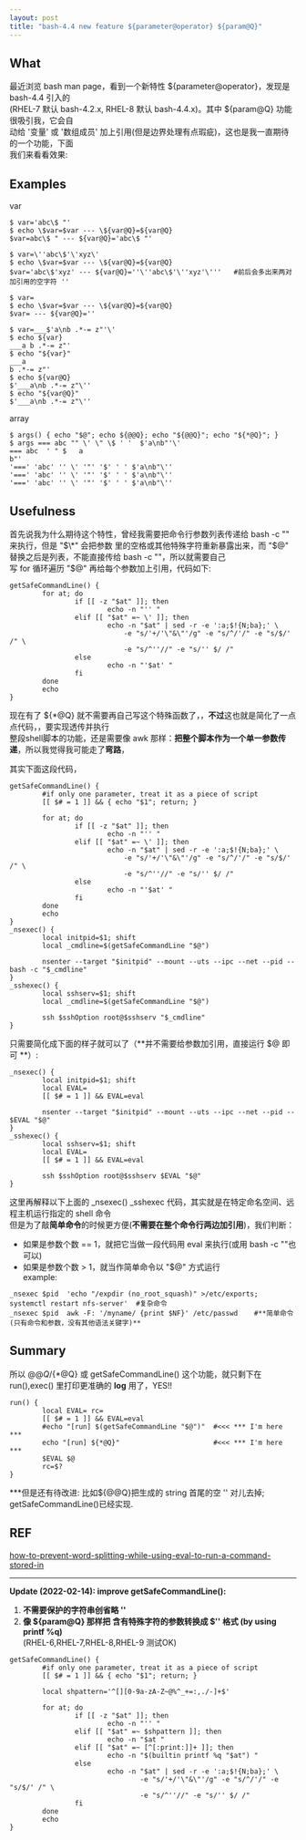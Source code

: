 ```yaml
---
layout: post
title: "bash-4.4 new feature ${parameter@operator} ${param@Q}"
---
```


## What
最近浏览 bash man page，看到一个新特性 ${parameter@operator}，发现是 bash-4.4 引入的  
(RHEL-7 默认 bash-4.2.x, RHEL-8 默认 bash-4.4.x)。其中 ${param@Q} 功能很吸引我，它会自  
动给 '变量' 或 '数组成员' 加上引用(但是边界处理有点瑕疵)，这也是我一直期待的一个功能，下面  
我们来看看效果:

## Examples
var
```
$ var='abc\$ "'
$ echo \$var=$var --- \${var@Q}=${var@Q}
$var=abc\$ " --- ${var@Q}='abc\$ "'

$ var=\''abc\$'\'xyz\'
$ echo \$var=$var --- \${var@Q}=${var@Q}
$var='abc\$'xyz' --- ${var@Q}=''\''abc\$'\''xyz'\'''   #前后会多出来两对加引用的空字符 ''

$ var=
$ echo \$var=$var --- \${var@Q}=${var@Q}
$var= --- ${var@Q}=''

$ var=___$'a\nb .*-= z"'\'
$ echo ${var}
___a b .*-= z"'
$ echo "${var}"
___a
b .*-= z"'
$ echo ${var@Q}
$'___a\nb .*-= z"\''
$ echo "${var@Q}"
$'___a\nb .*-= z"\''
```

array
```
$ args() { echo "$@"; echo ${@@Q}; echo "${@@Q}"; echo "${*@Q}"; }
$ args === abc "" \' \" \$ ' '  $'a\nb"'\'
=== abc  ' " $   a
b"'
'===' 'abc' '' \' '"' '$' ' ' $'a\nb"\''
'===' 'abc' '' \' '"' '$' ' ' $'a\nb"\''
'===' 'abc' '' \' '"' '$' ' ' $'a\nb"\''
```


## Usefulness
首先说我为什么期待这个特性，曾经我需要把命令行参数列表传递给 bash -c "" 来执行，但是 "$\*" 会把参数  
里的空格或其他特殊字符重新暴露出来，而 "$@" 替换之后是列表，不能直接传给 bash -c ""，所以就需要自己  
写 for 循环遍历 "$@" 再给每个参数加上引用，代码如下:
```
getSafeCommandLine() {
        for at; do
                if [[ -z "$at" ]]; then
                        echo -n "'' "
                elif [[ "$at" =~ \' ]]; then
                        echo -n "$at" | sed -r -e ':a;$!{N;ba};' \
                            -e "s/'+/'\"&\"'/g" -e "s/^/'/" -e "s/$/' /" \
                            -e "s/^''//" -e "s/'' $/ /"
                else
                        echo -n "'$at' "
                fi
        done
        echo
}
```

现在有了 ${\*@Q} 就不需要再自己写这个特殊函数了，，**不过**这也就是简化了一点点代码，，要实现透传并执行  
整段shell脚本的功能，还是需要像 awk 那样：**把整个脚本作为一个单一参数传递**，所以我觉得我可能走了**弯路**，  

其实下面这段代码，
```
getSafeCommandLine() {
        #if only one parameter, treat it as a piece of script 
        [[ $# = 1 ]] && { echo "$1"; return; }

        for at; do
                if [[ -z "$at" ]]; then
                        echo -n "'' "
                elif [[ "$at" =~ \' ]]; then
                        echo -n "$at" | sed -r -e ':a;$!{N;ba};' \
                            -e "s/'+/'\"&\"'/g" -e "s/^/'/" -e "s/$/' /" \
                            -e "s/^''//" -e "s/'' $/ /"
                else
                        echo -n "'$at' "
                fi
        done
        echo
}
_nsexec() {
        local initpid=$1; shift
        local _cmdline=$(getSafeCommandLine "$@")

        nsenter --target "$initpid" --mount --uts --ipc --net --pid -- bash -c "$_cmdline"
}
_sshexec() {
        local sshserv=$1; shift
        local _cmdline=$(getSafeCommandLine "$@")

        ssh $sshOption root@$sshserv "$_cmdline"
}
```

只需要简化成下面的样子就可以了（**并不需要给参数加引用，直接运行 $@ 即可 **）:
```
_nsexec() {
        local initpid=$1; shift
        local EVAL=
        [[ $# = 1 ]] && EVAL=eval

        nsenter --target "$initpid" --mount --uts --ipc --net --pid -- $EVAL "$@"
}
_sshexec() {
        local sshserv=$1; shift
        local EVAL=
        [[ $# = 1 ]] && EVAL=eval

        ssh $sshOption root@$sshserv $EVAL "$@"
}
```

这里再解释以下上面的 \_nsexec() \_sshexec 代码，其实就是在特定命名空间、远程主机运行指定的 shell 命令  
但是为了敲**简单命令**的时候更方便(**不需要在整个命令行两边加引用**)，我们判断：  
  - 如果是参数个数 == 1，就把它当做一段代码用 eval 来执行(或用 bash -c ""也可以)  
  - 如果是参数个数  > 1，就当作简单命令以 "$@" 方式运行  
example:
```
_nsexec $pid  'echo "/expdir (no_root_squash)" >/etc/exports; systemctl restart nfs-server'  #复杂命令
_nsexec $pid  awk -F: '/myname/ {print $NF}' /etc/passwd    #**简单命令(只有命令和参数，没有其他语法关键字)**
```


## Summary
所以 ${@@Q}/${\*@Q} 或 getSafeCommandLine() 这个功能，就只剩下在 run(),exec() 里打印更准确的 **log** 用了，YES!!  
```
run() {
        local EVAL= rc=
        [[ $# = 1 ]] && EVAL=eval
        #echo "[run] $(getSafeCommandLine "$@")"  #<<< *** I'm here ***
        echo "[run] ${*@Q}"                       #<<< *** I'm here ***
        $EVAL $@
        rc=$?
}
```
\*\**但是还有待改进: 比如${@@Q}把生成的 string 首尾的空 '' 对儿去掉; getSafeCommandLine()已经实现.


## REF
[how-to-prevent-word-splitting-while-using-eval-to-run-a-command-stored-in](https://stackoverflow.com/questions/42428777/how-to-prevent-word-splitting-while-using-eval-to-run-a-command-stored-in)


---


**Update (2022-02-14): improve getSafeCommandLine():**  
 1. **不需要保护的字符串创省略 ''**  
 2. **像 ${param@Q} 那样把 含有特殊字符的参数转换成 $'' 格式 (by using printf %q)**  
(RHEL-6,RHEL-7,RHEL-8,RHEL-9 测试OK)
```
getSafeCommandLine() {
        #if only one parameter, treat it as a piece of script
        [[ $# = 1 ]] && { echo "$1"; return; }

        local shpattern='^[][0-9a-zA-Z~@%^_+=:,./-]+$'

        for at; do
                if [[ -z "$at" ]]; then
                        echo -n "'' "
                elif [[ "$at" =~ $shpattern ]]; then
                        echo -n "$at "
                elif [[ "$at" =~ [^[:print:]]+ ]]; then
                        echo -n "$(builtin printf %q "$at") "
                else
                        echo -n "$at" | sed -r -e ':a;$!{N;ba};' \
                                -e "s/'+/'\"&\"'/g" -e "s/^/'/" -e "s/$/' /" \
                                -e "s/^''//" -e "s/'' $/ /"
                fi
        done
        echo
}
```
